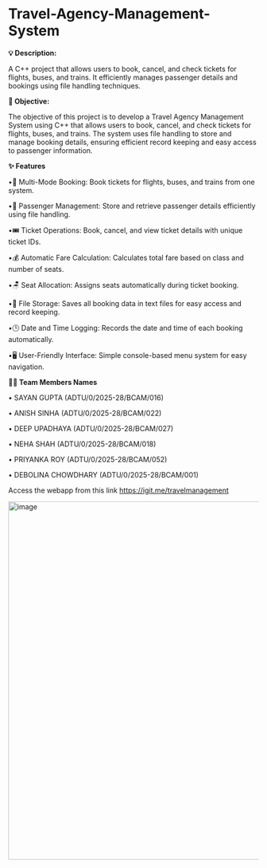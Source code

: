 # **Travel-Agency-Management-System**
**💡 Description:**

A C++ project that allows users to book, cancel, and check tickets for flights, buses, and trains. It efficiently manages passenger details and bookings using file handling techniques.




**🎯 Objective:**

The objective of this project is to develop a Travel Agency Management System using C++ that allows users to book, cancel, and check tickets for flights, buses, and trains. The system uses file handling to store and manage booking details, ensuring efficient record keeping and easy access to passenger information.




**✨ Features**

•🧳 Multi-Mode Booking: Book tickets for flights, buses, and trains from one system.

•👥 Passenger Management: Store and retrieve passenger details efficiently using file handling.

•🎟️ Ticket Operations: Book, cancel, and view ticket details with unique ticket IDs.

•💰 Automatic Fare Calculation: Calculates total fare based on class and number of seats.

•🪑 Seat Allocation: Assigns seats automatically during ticket booking.

•📁 File Storage: Saves all booking data in text files for easy access and record keeping.

•🕒 Date and Time Logging: Records the date and time of each booking automatically.

•🖥️ User-Friendly Interface: Simple console-based menu system for easy navigation.




**🧑‍💻 Team Members Names**


 • SAYAN GUPTA (ADTU/0/2025-28/BCAM/016)
 
 • ANISH SINHA (ADTU/0/2025-28/BCAM/022)
 
 • DEEP UPADHAYA (ADTU/0/2025-28/BCAM/027)
 
 • NEHA SHAH (ADTU/0/2025-28/BCAM/018)
 
 • PRIYANKA ROY (ADTU/0/2025-28/BCAM/052)
 
 • DEBOLINA CHOWDHARY (ADTU/0/2025-28/BCAM/001)



Access the webapp from this link
https://igit.me/travelmanagement



<img width="1307" height="719" alt="image" src="https://github.com/user-attachments/assets/0ddd7b93-27be-4788-bef5-abd7b22184e7" />
